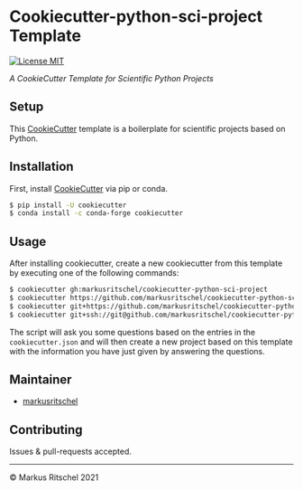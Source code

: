 # Cookiecutter-python-sci-project Template
[![License MIT](https://img.shields.io/github/license/markusritschel/cookiecutter-python-sci-project)](./LICENSE)

_A CookieCutter Template for Scientific Python Projects_

## Setup
This [CookieCutter](https://github.com/cookiecutter/cookiecutter) template is a boilerplate for scientific projects based on Python.

## Installation
First, install [CookieCutter](https://github.com/cookiecutter/cookiecutter) via pip or conda.
```bash
$ pip install -U cookiecutter
$ conda install -c conda-forge cookiecutter
```

## Usage
After installing cookiecutter, create a new cookiecutter from this template by executing one of the following commands:
```bash
$ cookiecutter gh:markusritschel/cookiecutter-python-sci-project
$ cookiecutter https://github.com/markusritschel/cookiecutter-python-sci-project.git
$ cookiecutter git+https://github.com/markusritschel/cookiecutter-python-sci-project
$ cookiecutter git+ssh://git@github.com/markusritschel/cookiecutter-python-sci-project.git
```
The script will ask you some questions based on the entries in the `cookiecutter.json` and will then create a new project based on this template with the information you have just given by answering the questions.

## Maintainer
- [markusritschel](https://github.com/markusritschel)

## Contributing
Issues & pull-requests accepted.


---
&copy; Markus Ritschel 2021
